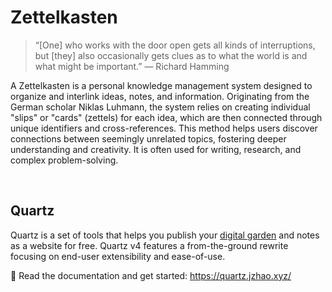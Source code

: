 # Zettelkasten

> “[One] who works with the door open gets all kinds of interruptions, but [they] also occasionally gets clues as to what the world is and what might be important.” — Richard Hamming

A Zettelkasten is a personal knowledge management system designed to organize and interlink ideas, notes, and information. Originating from the German scholar Niklas Luhmann, the system relies on creating individual "slips" or "cards" (zettels) for each idea, which are then connected through unique identifiers and cross-references. This method helps users discover connections between seemingly unrelated topics, fostering deeper understanding and creativity. It is often used for writing, research, and complex problem-solving.

<br>

## Quartz 

Quartz is a set of tools that helps you publish your [digital garden](https://jzhao.xyz/posts/networked-thought) and notes as a website for free.
Quartz v4 features a from-the-ground rewrite focusing on end-user extensibility and ease-of-use.

🔗 Read the documentation and get started: https://quartz.jzhao.xyz/
